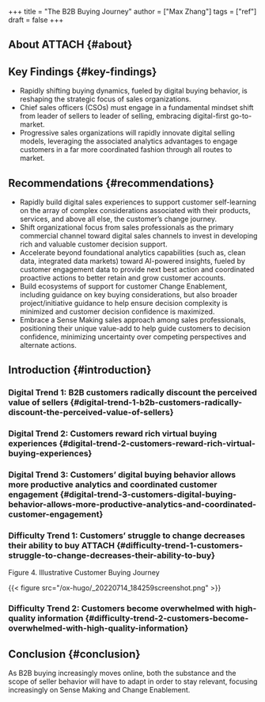 +++
title = "The B2B Buying Journey"
author = ["Max Zhang"]
tags = ["ref"]
draft = false
+++

## About <span class="tag"><span class="ATTACH">ATTACH</span></span> {#about}


## Key Findings {#key-findings}

-   Rapidly shifting buying dynamics, fueled by digital buying behavior, is reshaping the strategic focus of sales organizations.
-   Chief sales officers (CSOs) must engage in a fundamental mindset shift from leader of sellers to leader of selling, embracing digital-first go-to-market.
-   Progressive sales organizations will rapidly innovate digital selling models, leveraging the associated analytics advantages to engage customers in a far more coordinated fashion through all routes to market.


## Recommendations {#recommendations}

-   Rapidly build digital sales experiences to support customer self-learning on the array of complex considerations associated with their products, services, and above all else, the customer’s change journey.
-   Shift organizational focus from sales professionals as the primary commercial channel toward digital sales channels to invest in developing rich and valuable customer decision support.
-   Accelerate beyond foundational analytics capabilities (such as, clean data, integrated data markets) toward AI-powered insights, fueled by customer engagement data to provide next best action and coordinated proactive actions to better retain and grow customer accounts.
-   Build ecosystems of support for customer Change Enablement, including guidance on key buying considerations, but also broader project/initiative guidance to help ensure decision complexity is minimized and customer decision confidence is maximized.
-   Embrace a Sense Making sales approach among sales professionals, positioning their unique value-add to help guide customers to decision confidence, minimizing uncertainty over competing perspectives and alternate actions.


## Introduction {#introduction}


### Digital Trend 1: B2B customers radically discount the perceived value of sellers {#digital-trend-1-b2b-customers-radically-discount-the-perceived-value-of-sellers}


### Digital Trend 2: Customers reward rich virtual buying experiences {#digital-trend-2-customers-reward-rich-virtual-buying-experiences}


### Digital Trend 3: Customers’ digital buying behavior allows more productive analytics and coordinated customer engagement {#digital-trend-3-customers-digital-buying-behavior-allows-more-productive-analytics-and-coordinated-customer-engagement}


### Difficulty Trend 1: Customers’ struggle to change decreases their ability to buy <span class="tag"><span class="ATTACH">ATTACH</span></span> {#difficulty-trend-1-customers-struggle-to-change-decreases-their-ability-to-buy}

Figure 4. Illustrative Customer Buying Journey

{{< figure src="/ox-hugo/_20220714_184259screenshot.png" >}}


### Difficulty Trend 2: Customers become overwhelmed with high-quality information {#difficulty-trend-2-customers-become-overwhelmed-with-high-quality-information}


## Conclusion {#conclusion}

As B2B buying increasingly moves online, both the substance and the scope of seller behavior will have to adapt in order to stay relevant, focusing increasingly on Sense Making and Change Enablement.

